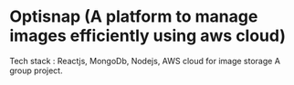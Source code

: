 # Optisnap (A platform to manage images efficiently using aws cloud)

Tech stack : Reactjs, MongoDb, Nodejs, AWS cloud for image storage
A group project.
